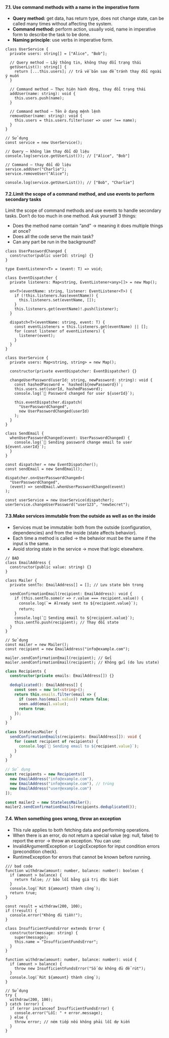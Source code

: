 #### 7.1. Use command methods with a name in the imperative form
- **Query method:** get data, has return type, does not change state, can be called many times without affecting the system.
- **Command method:** perform action, usually void, name in imperative form to describe the task to be done.
- **Naming principle**: use verbs in imperative form.
```TS
class UserService {
  private users: string[] = ["Alice", "Bob"];

  // Query method – Lấy thông tin, không thay đổi trạng thái
  getUserList(): string[] {
    return [...this.users]; // trả về bản sao để tránh thay đổi ngoài ý muốn
  }

  // Command method – Thực hiện hành động, thay đổi trạng thái
  addUser(name: string): void {
    this.users.push(name);
  }

  // Command method – Tên ở dạng mệnh lệnh
  removeUser(name: string): void {
    this.users = this.users.filter(user => user !== name);
  }
}

// Sử dụng
const service = new UserService();

// Query – không làm thay đổi dữ liệu
console.log(service.getUserList()); // ["Alice", "Bob"]

// Command – thay đổi dữ liệu
service.addUser("Charlie");
service.removeUser("Alice");

console.log(service.getUserList()); // ["Bob", "Charlie"]
```
#### 7.2.Limit the scope of a command method, and use events to perform secondary tasks
Limit the scope of command methods and use events to handle secondary tasks.
Don’t do too much in one method.
Ask yourself 3 things:
- Does the method name contain “and” → meaning it does multiple things at once?
- Does all the code serve the main task?
- Can any part be run in the background?
```TS
class UserPasswordChanged {
  constructor(public userId: string) {}
}

type EventListener<T> = (event: T) => void;

class EventDispatcher {
  private listeners: Map<string, EventListener<any>[]> = new Map();

  on<T>(eventName: string, listener: EventListener<T>) {
    if (!this.listeners.has(eventName)) {
      this.listeners.set(eventName, []);
    }
    this.listeners.get(eventName)!.push(listener);
  }

  dispatch<T>(eventName: string, event: T) {
    const eventListeners = this.listeners.get(eventName) || [];
    for (const listener of eventListeners) {
      listener(event);
    }
  }
}

class UserService {
  private users: Map<string, string> = new Map();

  constructor(private eventDispatcher: EventDispatcher) {}

  changeUserPassword(userId: string, newPassword: string): void {
    const hashedPassword = `hashed(${newPassword})`;
    this.users.set(userId, hashedPassword);
    console.log(`🔑 Password changed for user ${userId}`);

    this.eventDispatcher.dispatch(
      "UserPasswordChanged",
      new UserPasswordChanged(userId)
    );
  }
}

class SendEmail {
  whenUserPasswordChanged(event: UserPasswordChanged) {
    console.log(`📧 Sending password change email to user ${event.userId}`);
  }
}

const dispatcher = new EventDispatcher();
const sendEmail = new SendEmail();

dispatcher.on<UserPasswordChanged>(
  "UserPasswordChanged",
  (event) => sendEmail.whenUserPasswordChanged(event)
);

const userService = new UserService(dispatcher);
userService.changeUserPassword("user123", "newSecret");
```

#### 7.3.Make services immutable from the outside as well as on the inside
- Services must be immutable: both from the outside (configuration, dependencies) and from the inside (state affects behavior).
- Each time a method is called → the behavior must be the same if the input is the same.
- Avoid storing state in the service → move that logic elsewhere.
```TS
// BAD
class EmailAddress {
  constructor(public value: string) {}
}

class Mailer {
  private sentTo: EmailAddress[] = []; // Lưu state bên trong

  sendConfirmationEmail(recipient: EmailAddress): void {
    if (this.sentTo.some(r => r.value === recipient.value)) {
      console.log(`⏩ Already sent to ${recipient.value}`);
      return;
    }
    console.log(`📧 Sending email to ${recipient.value}`);
    this.sentTo.push(recipient); // Thay đổi state
  }
}

// Sử dụng
const mailer = new Mailer();
const recipient = new EmailAddress("info@example.com");

mailer.sendConfirmationEmail(recipient); // Gửi
mailer.sendConfirmationEmail(recipient); // Không gửi (do lưu state)
```

```ts
class Recipients {
  constructor(private emails: EmailAddress[]) {}

  deduplicated(): EmailAddress[] {
    const seen = new Set<string>();
    return this.emails.filter(email => {
      if (seen.has(email.value)) return false;
      seen.add(email.value);
      return true;
    });
  }
}

class StatelessMailer {
  sendConfirmationEmails(recipients: EmailAddress[]): void {
    for (const recipient of recipients) {
      console.log(`📧 Sending email to ${recipient.value}`);
    }
  }
}

// Sử dụng
const recipients = new Recipients([
  new EmailAddress("info@example.com"),
  new EmailAddress("info@example.com"), // trùng
  new EmailAddress("user@example.com")
]);

const mailer2 = new StatelessMailer();
mailer2.sendConfirmationEmails(recipients.deduplicated());
```
#### 7.4. When something goes wrong, throw an exception
- This rule applies to both fetching data and performing operations.
- When there is an error, do not return a special value (eg: null, false) to report the error → throw an exception.
You can use:
- InvalidArgumentException or LogicException for input condition errors (precondition check).
- RuntimeException for errors that cannot be known before running.
```TS
/// bad code
function withdraw(amount: number, balance: number): boolean {
  if (amount > balance) {
    return false; // báo lỗi bằng giá trị đặc biệt
  }
  console.log(`Rút ${amount} thành công`);
  return true;
}

const result = withdraw(200, 100);
if (!result) {
  console.error("Không đủ tiền!");
}
```

```TS
class InsufficientFundsError extends Error {
  constructor(message: string) {
    super(message);
    this.name = "InsufficientFundsError";
  }
}

function withdraw(amount: number, balance: number): void {
  if (amount > balance) {
    throw new InsufficientFundsError("Số dư không đủ để rút");
  }
  console.log(`Rút ${amount} thành công`);
}

// Sử dụng
try {
  withdraw(200, 100);
} catch (error) {
  if (error instanceof InsufficientFundsError) {
    console.error("Lỗi: " + error.message);
  } else {
    throw error; // ném tiếp nếu không phải lỗi dự kiến
  }
}
```
